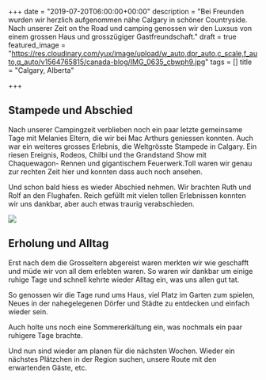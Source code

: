 +++
date = "2019-07-20T06:00:00+00:00"
description = "Bei Freunden wurden wir herzlich aufgenommen nähe Calgary in schöner Countryside. Nach unserer Zeit on the Road und camping genossen wir den Luxsus von einem grossen Haus und grosszügiger Gastfreundschaft."
draft = true
featured_image = "https://res.cloudinary.com/yux/image/upload/w_auto,dpr_auto,c_scale,f_auto,q_auto/v1564765815/canada-blog/IMG_0635_cbwph9.jpg"
tags = []
title = "Calgary, Alberta"

+++
## Stampede und Abschied

Nach unserer Campingzeit verblieben  noch ein paar letzte gemeinsame Tage mit Melanies Eltern, die wir bei Mac Arthurs geniessen konnten. Auch war ein weiteres grosses Erlebnis, die Weltgrösste Stampede in Calgary. Ein riesen Ereignis, Rodeos, Chilbi und the Grandstand Show mit Chaquewagon- Rennen und gigantischem Feuerwerk.Toll waren wir genau zur rechten Zeit hier und konnten dass auch noch ansehen.

Und schon bald hiess es wieder Abschied nehmen. Wir brachten Ruth und Rolf an den Flughafen. Reich gefüllt mit vielen tollen Erlebnissen konnten wir uns dankbar, aber auch etwas traurig verabschieden.

![](https://res.cloudinary.com/yux/image/upload/w_auto,dpr_auto,c_scale,f_auto,q_auto/v1564766260/canada-blog/IMG_0608_pxupqg.jpg)

## Erholung und Alltag

Erst nach dem die Grosseltern abgereist waren merkten wir wie geschafft und müde wir von all dem erlebten waren. So waren wir dankbar um einige ruhige Tage und schnell kehrte wieder Alltag ein, was uns allen gut tat.

So genossen wir die Tage rund ums Haus, viel Platz im Garten zum spielen, Neues in der nahegelegenen Dörfer und Städte zu entdecken und einfach wieder sein.

Auch holte uns noch eine Sommererkältung ein, was nochmals ein paar ruhigere Tage brachte.

Und nun sind wieder am planen für die nächsten Wochen. Wieder ein nächstes Plätzchen in der Region suchen, unsere Route mit den erwartenden Gäste, etc.